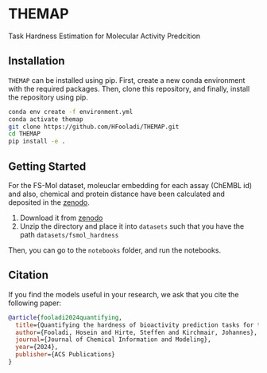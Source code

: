 # THEMAP
Task Hardness Estimation for Molecular Activity Predcition


## Installation
`THEMAP` can be installed using pip. First, create a new conda environment with the required packages. Then, clone this repository, and finally, install the repository using pip.

```bash
conda env create -f environment.yml
conda activate themap
git clone https://github.com/HFooladi/THEMAP.git
cd THEMAP 
pip install -e .
```

## Getting Started
For the FS-Mol dataset, moleuclar embedding for each assay (ChEMBL id) and also, chemical and protein distance have been calculated and deposited in the [zenodo](https://zenodo.org/records/10605093). 

1. Download it from [zenodo](https://zenodo.org/records/10605093)
2. Unzip the directory and place it into `datasets` such that you have the path `datasets/fsmol_hardness`

Then, you can go to the `notebooks` folder, and run the notebooks.

## Citation <a name="citation"></a>
If you find the models useful in your research, we ask that you cite the following paper:

```bibtex
@article{fooladi2024quantifying,
  title={Quantifying the hardness of bioactivity prediction tasks for transfer learning},
  author={Fooladi, Hosein and Hirte, Steffen and Kirchmair, Johannes},
  journal={Journal of Chemical Information and Modeling},
  year={2024},
  publisher={ACS Publications}
}
```
